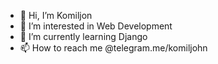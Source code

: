 - 👋 Hi, I’m Komiljon
- 👀 I’m interested in Web Development
- 🌱 I’m currently learning Django
- 📫 How to reach me @telegram.me/komiljohn

<!---
komiljohn/komiljohn is a ✨ special ✨ repository because its `README.md` (this file) appears on your GitHub profile.
You can click the Preview link to take a look at your changes.
--->

